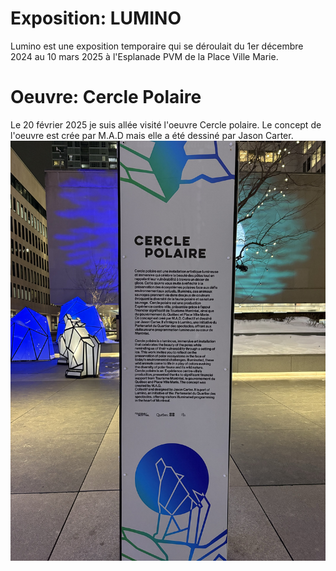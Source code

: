 # Exposition: LUMINO

Lumino est une exposition temporaire qui se déroulait du 1er décembre 2024 au 10 mars 2025 à l'Esplanade PVM de la Place Ville Marie.

# Oeuvre: Cercle Polaire

Le 20 février 2025 je suis allée visité l'oeuvre Cercle polaire. Le concept de l'oeuvre est crée par M.A.D mais elle a été dessiné par Jason Carter.
![photo](media/cartel_oeuvre.jpg)
